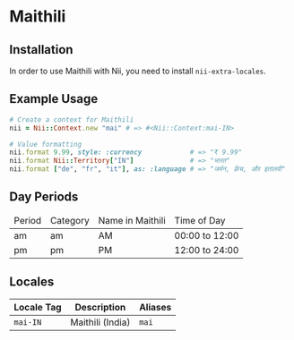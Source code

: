 <!-- This file has been generated. Source: languages/_template.md.erb -->

# Maithili

## Installation

In order to use Maithili with Nii, you need to install `nii-extra-locales`.

## Example Usage

``` ruby
# Create a context for Maithili
nii = Nii::Context.new "mai" # => #<Nii::Context:mai-IN>

# Value formatting
nii.format 9.99, style: :currency            # => "₹ 9.99"
nii.format Nii::Territory["IN"]              # => "भारत"
nii.format ["de", "fr", "it"], as: :language # => "जर्मन, फ़्रेंच, और इतालवी"
```

## Day Periods


<table>
  <thead>
    <tr>
      <td>Period</td>
      <td>Category</td>
      <td>Name in Maithili</td>
      <td>Time of Day</td>
    </tr>
  </thead>
  <tbody>
    <tr>
      <td>am</td>
      <td>am</td>
      <td>AM</td>
      <td>00:00 to 12:00</td>
    </tr>
    <tr>
      <td>pm</td>
      <td>pm</td>
      <td>PM</td>
      <td>12:00 to 24:00</td>
    </tr>
  </tbody>
</table>



## Locales

<table>
  <thead>
    <tr>
      <th>Locale Tag</th>
      <th>Description</th>
      <th>Aliases</th>
    </tr>
  </thead>
  <tbody>
    <tr>
      <td><code>mai-IN</code></td>
      <td>Maithili (India)</td>
      <td><code>mai</code></td>
    </tr>
  </tbody>
</table>


